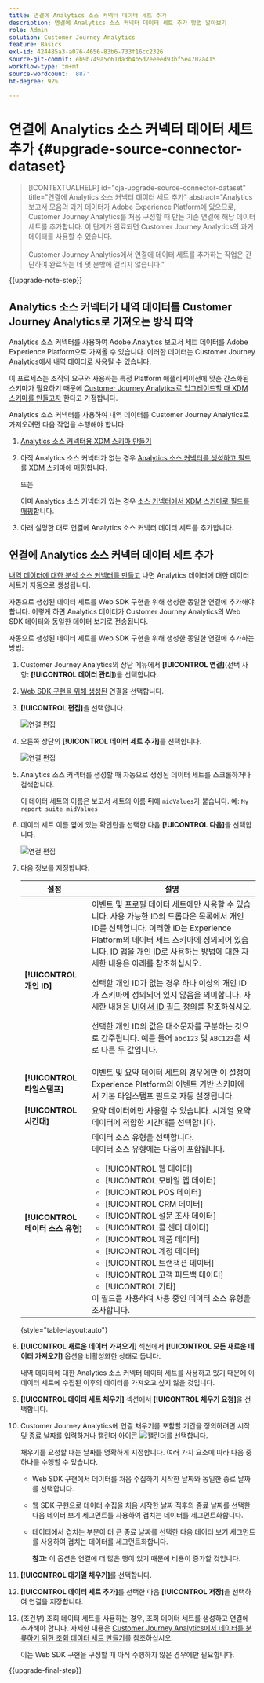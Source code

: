 ```yaml
---
title: 연결에 Analytics 소스 커넥터 데이터 세트 추가
description: 연결에 Analytics 소스 커넥터 데이터 세트 추가 방법 알아보기
role: Admin
solution: Customer Journey Analytics
feature: Basics
exl-id: 424485a3-a076-4656-83b6-733f16cc2326
source-git-commit: eb9b749a5c61da3b4b5d2eeeed93bf5e4702a415
workflow-type: tm+mt
source-wordcount: '887'
ht-degree: 92%

---
```


# 연결에 Analytics 소스 커넥터 데이터 세트 추가 {#upgrade-source-connector-dataset}

<!-- markdownlint-disable MD034 -->

>[!CONTEXTUALHELP]
>id="cja-upgrade-source-connector-dataset"
>title="연결에 Analytics 소스 커넥터 데이터 세트 추가"
>abstract="Analytics 보고서 모음의 과거 데이터가 Adobe Experience Platform에 있으므로, Customer Journey Analytics를 처음 구성할 때 만든 기존 연결에 해당 데이터 세트를 추가합니다. 이 단계가 완료되면 Customer Journey Analytics의 과거 데이터를 사용할 수 있습니다.<br><br>Customer Journey Analytics에서 연결에 데이터 세트를 추가하는 작업은 간단하여 완료하는 데 몇 분밖에 걸리지 않습니다."

<!-- markdownlint-enable MD034 -->

{{upgrade-note-step}}

## Analytics 소스 커넥터가 내역 데이터를 Customer Journey Analytics로 가져오는 방식 파악

Analytics 소스 커넥터를 사용하여 Adobe Analytics 보고서 세트 데이터를 Adobe Experience Platform으로 가져올 수 있습니다. 이러한 데이터는 Customer Journey Analytics에서 내역 데이터로 사용될 수 있습니다.

이 프로세스는 조직의 요구와 사용하는 특정 Platform 애플리케이션에 맞춘 간소화된 스키마가 필요하기 때문에 [Customer Journey Analytics로 업그레이드할 때 XDM 스키마를 만들고자](/help/getting-started/cja-upgrade/cja-upgrade-schema-create.md) 한다고 가정합니다.

Analytics 소스 커넥터를 사용하여 내역 데이터를 Customer Journey Analytics로 가져오려면 다음 작업을 수행해야 합니다.

1. [Analytics 소스 커넥터용 XDM 스키마 만들기](/help/getting-started/cja-upgrade/cja-upgrade-source-connector-schema.md)

1. 아직 Analytics 소스 커넥터가 없는 경우 [Analytics 소스 커넥터를 생성하고 필드를 XDM 스키마에 매핑](/help/getting-started/cja-upgrade/cja-upgrade-source-connector.md)합니다.

   또는

   이미 Analytics 소스 커넥터가 있는 경우 [소스 커넥터에서 XDM 스키마로 필드를 매핑](/help/getting-started/cja-upgrade/cja-upgrade-from-source-connector.md)합니다.

1. 아래 설명한 대로 연결에 Analytics 소스 커넥터 데이터 세트를 추가합니다.

## 연결에 Analytics 소스 커넥터 데이터 세트 추가

[내역 데이터에 대한 분석 소스 커넥터를 만들고](/help/getting-started/cja-upgrade/cja-upgrade-source-connector.md) 나면 Analytics 데이터에 대한 데이터 세트가 자동으로 생성됩니다.

자동으로 생성된 데이터 세트를 Web SDK 구현을 위해 생성한 동일한 연결에 추가해야 합니다. 이렇게 하면 Analytics 데이터가 Customer Journey Analytics의 Web SDK 데이터와 동일한 데이터 보기로 전송됩니다.

자동으로 생성된 데이터 세트를 Web SDK 구현을 위해 생성한 동일한 연결에 추가하는 방법:

1. Customer Journey Analytics의 상단 메뉴에서 **[!UICONTROL 연결]**(선택 사항: **[!UICONTROL 데이터 관리]**)을 선택합니다.

1. [Web SDK 구현을 위해 생성된](/help/getting-started/cja-upgrade/cja-upgrade-connection.md) 연결을 선택합니다.

1. **[!UICONTROL 편집]**&#x200B;을 선택합니다.

   ![연결 편집](assets/connection-add-dataset.png)

1. 오른쪽 상단의 **[!UICONTROL 데이터 세트 추가]**&#x200B;를 선택합니다.

   ![연결 편집](assets/connection-add-dateset2.png)

1. Analytics 소스 커넥터를 생성할 때 자동으로 생성된 데이터 세트를 스크롤하거나 검색합니다.

   이 데이터 세트의 이름은 보고서 세트의 이름 뒤에 `midValues`가 붙습니다. 예: `My report suite midValues`

1. 데이터 세트 이름 옆에 있는 확인란을 선택한 다음 **[!UICONTROL 다음]**&#x200B;을 선택합니다.

   ![연결 편집](assets/connection-add-dataset3.png)

1. 다음 정보를 지정합니다.

   <!-- Copied from help/connections/create-connection.md. Should we single source? -->

   | 설정 | 설명 |
   | --- | --- |
   | **[!UICONTROL 개인 ID]** | 이벤트 및 프로필 데이터 세트에만 사용할 수 있습니다. 사용 가능한 ID의 드롭다운 목록에서 개인 ID를 선택합니다. 이러한 ID는 Experience Platform의 데이터 세트 스키마에 정의되어 있습니다. ID 맵을 개인 ID로 사용하는 방법에 대한 자세한 내용은 아래를 참조하십시오.<p>선택할 개인 ID가 없는 경우 하나 이상의 개인 ID가 스키마에 정의되어 있지 않음을 의미합니다. 자세한 내용은 [UI에서 ID 필드 정의](https://experienceleague.adobe.com/ko/docs/experience-platform/xdm/ui/fields/identity)를 참조하십시오. <p>선택한 개인 ID의 값은 대소문자를 구분하는 것으로 간주됩니다. 예를 들어 `abc123` 및 `ABC123`은 서로 다른 두 값입니다. |
   | **[!UICONTROL 타임스탬프]** | 이벤트 및 요약 데이터 세트의 경우에만 이 설정이 Experience Platform의 이벤트 기반 스키마에서 기본 타임스탬프 필드로 자동 설정됩니다. |
   | **[!UICONTROL 시간대]** | 요약 데이터에만 사용할 수 있습니다. 시계열 요약 데이터에 적합한 시간대를 선택합니다. |
   | **[!UICONTROL 데이터 소스 유형]** | 데이터 소스 유형을 선택합니다. <br/>데이터 소스 유형에는 다음이 포함됩니다. <ul><li>[!UICONTROL 웹 데이터]</li><li>[!UICONTROL 모바일 앱 데이터]</li><li>[!UICONTROL POS 데이터]</li><li>[!UICONTROL CRM 데이터]</li><li>[!UICONTROL 설문 조사 데이터]</li><li>[!UICONTROL 콜 센터 데이터]</li><li>[!UICONTROL 제품 데이터]</li><li> [!UICONTROL 계정 데이터]</li><li> [!UICONTROL 트랜잭션 데이터]</li><li>[!UICONTROL 고객 피드백 데이터]</li><li> [!UICONTROL 기타]</li></ul>이 필드를 사용하여 사용 중인 데이터 소스 유형을 조사합니다. |

   {style="table-layout:auto"}

1. **[!UICONTROL 새로운 데이터 가져오기]** 섹션에서 **[!UICONTROL 모든 새로운 데이터 가져오기]** 옵션을 비활성화한 상태로 둡니다.

   내역 데이터에 대한 Analytics 소스 커넥터 데이터 세트를 사용하고 있기 때문에 이 데이터 세트에 수집된 이후의 데이터를 가져오고 싶지 않을 것입니다.

1. **[!UICONTROL 데이터 세트 채우기]** 섹션에서 **[!UICONTROL 채우기 요청]**&#x200B;을 선택합니다.

1. Customer Journey Analytics에 연결 채우기를 포함할 기간을 정의하려면 시작 및 종료 날짜를 입력하거나 캘린더 아이콘 ![캘린더](https://spectrum.adobe.com/static/icons/workflow_18/Smock_Calendar_18_N.svg)를 선택합니다.

   채우기를 요청할 때는 날짜를 명확하게 지정합니다. 여러 가지 요소에 따라 다음 중 하나를 수행할 수 있습니다.

   * Web SDK 구현에서 데이터를 처음 수집하기 시작한 날짜와 동일한 종료 날짜를 선택합니다.

   * 웹 SDK 구현으로 데이터 수집을 처음 시작한 날짜 직후의 종료 날짜를 선택한 다음 데이터 보기 세그먼트를 사용하여 겹치는 데이터를 세그먼트화합니다.

   * 데이터에서 겹치는 부분이 더 큰 종료 날짜를 선택한 다음 데이터 보기 세그먼트를 사용하여 겹치는 데이터를 세그먼트화합니다.

     **참고:** 이 옵션은 연결에 더 많은 행이 있기 때문에 비용이 증가할 것입니다.

   <!-- Include any of the following?  Make sure you're explicit as to the dates you request backfill to. You want to request it to the date that you start gathering data with your Web SDK implementation. Also possibly include segments for any overlapping date. So you could request everything and then use a segment to exclude data that you don't want. That way if you need to move up the date, then you could change the date in the segment. Downside would be that you might pay for double rows.  When they do that, they're going to see all schema fields from both their custom schema and their Analytics schema. So they'll need to be cognizant to select the right fields, and never select any Analytics fields, because they will be mapped as part of the source connector. Never select any Analytics field group fields because they'll be mapped.  -->

1. **[!UICONTROL 대기열 채우기]**&#x200B;를 선택합니다.

1. **[!UICONTROL 데이터 세트 추가]**&#x200B;를 선택한 다음 **[!UICONTROL 저장]**&#x200B;을 선택하여 연결을 저장합니다.

1. (조건부) 조회 데이터 세트를 사용하는 경우, 조회 데이터 세트를 생성하고 연결에 추가해야 합니다. 자세한 내용은 [Customer Journey Analytics에서 데이터를 분류하기 위한 조회 데이터 세트 만들기](/help/getting-started/cja-upgrade/cja-upgrade-dataset-lookup.md)를 참조하십시오.

   이는 Web SDK 구현을 구성할 때 아직 수행하지 않은 경우에만 필요합니다.

{{upgrade-final-step}}

